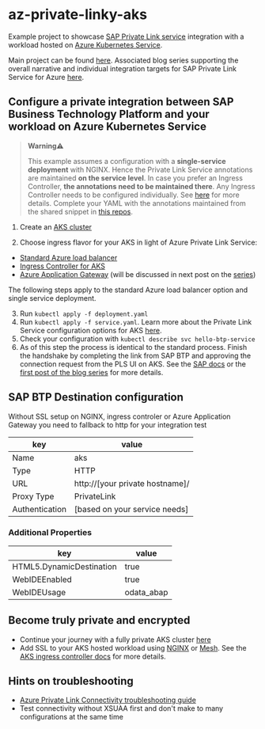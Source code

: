 # az-private-linky-aks

Example project to showcase [SAP Private Link service](https://help.sap.com/viewer/product/PRIVATE_LINK/CLOUD) integration with a workload hosted on [Azure Kubernetes Service](https://learn.microsoft.com/azure/aks/intro-kubernetes).

Main project can be found [here](https://github.com/MartinPankraz/az-private-linky). Associated blog series supporting the overall narrative and individual integration targets for SAP Private Link Service for Azure [here](https://blogs.sap.com/2021/12/29/getting-started-with-btp-private-link-service-for-azure/).

## Configure a private integration between SAP Business Technology Platform and your workload on Azure Kubernetes Service

> **Warning**⚠️
>
> This example assumes a configuration with a **single-service deployment** with NGINX. Hence the Private Link Service annotations are maintained **on the service level**. In case you prefer an Ingress Controller, **the annotations need to be maintained there**. Any Ingress Controller needs to be configured individually. See [here](https://learn.microsoft.com/azure/aks/ingress-basic?tabs=azure-cli) for more details. Complete your YAML with the annotations maintained from the shared snippet in [this repos](https://github.com/MartinPankraz/az-private-linky-aks/blob/main/app/nginx-ingress-example.yml).

1. Create an [AKS cluster](https://learn.microsoft.com/azure/aks/learn/quick-kubernetes-deploy-portal?tabs=azure-cli#create-an-aks-cluster)

2. Choose ingress flavor for your AKS in light of Azure Private Link Service:

- [Standard Azure load balancer](https://learn.microsoft.com/azure/private-link/private-link-service-overview)
- [Ingress Controller for AKS](https://learn.microsoft.com/azure/aks/ingress-basic?tabs=azure-cli)
- [Azure Application Gateway](https://learn.microsoft.com/azure/application-gateway/private-link-configure?tabs=portal) (will be discussed in next post on the [series](https://blogs.sap.com/2021/12/29/getting-started-with-btp-private-link-service-for-azure/))

The following steps apply to the standard Azure load balancer option and single service deployment.

3. Run `kubectl apply -f deployment.yaml`
4. Run `kubectl apply -f service.yaml`. Learn more about the Private Link Service configuration options for AKS [here](https://cloud-provider-azure.sigs.k8s.io/topics/pls-integration/).
5. Check your configuration with `kubectl describe svc hello-btp-service`
6. As of this step the process is identical to the standard process. Finish the handshake by completing the link from SAP BTP and approving the connection request from the PLS UI on AKS. See the [SAP docs](https://help.sap.com/docs/PRIVATE_LINK/42acd88cb4134ba2a7d3e0e62c9fe6cf/e8bc0c6440834a47a0ff57cb4efc0dc2.html) or the [first post of the blog series](https://blogs.sap.com/2021/07/02/whatever-happens-in-an-azure-and-btp-private-linky-swear-stays-in-the-linky-swear/) for more details.

## SAP BTP Destination configuration

Without SSL setup on NGINX, ingress controler or Azure Application Gateway you need to fallback to http for your integration test

key | value |
--- | --- |
Name | aks |
Type | HTTP |
URL | http://[your private hostname]/ |
Proxy Type | PrivateLink |
Authentication | [based on your service needs] |

### Additional Properties
key | value |
--- | --- |
HTML5.DynamicDestination | true |
WebIDEEnabled | true |
WebIDEUsage | odata_abap |

## Become truly private and encrypted

- Continue your journey with a fully private AKS cluster [here](https://learn.microsoft.com/azure/aks/private-clusters)
- Add SSL to your AKS hosted workload using [NGINX](https://www.nginx.com/blog/nginx-ssl/) or [Mesh](https://learn.microsoft.com/azure/aks/servicemesh-about). See the [AKS ingress controller docs](https://learn.microsoft.com/azure/aks/ingress-tls?tabs=azure-cli) for more details.

## Hints on troubleshooting

- [Azure Private Link Connectivity troubleshooting guide](https://learn.microsoft.com/azure/private-link/troubleshoot-private-link-connectivity)
- Test connectivity without XSUAA first and don't make to many configurations at the same time


